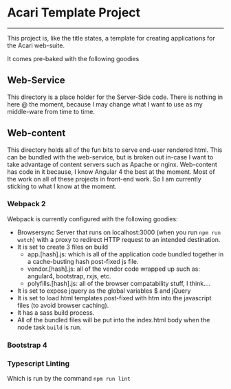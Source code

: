# Acari Template Project

---

This project is, like the title states, a template for creating applications for the Acari web-suite.

It comes pre-baked with the following goodies

## Web-Service

This directory is a place holder for the Server-Side code. 
There is nothing in here @ the moment, because I may change what I want to use as my middle-ware from time to time.


## Web-content

This directory holds all of the fun bits to serve end-user rendered html.
This can be bundled with the web-service, but is broken out in-case I want to take advantage of content servers such as Apache or nginx.
Web-content has code in it because, I know Angular 4 the best at the moment. 
Most of the work on all of these projects in front-end work. So I am currently sticking to what I know at the moment.
  

### Webpack 2

Webpack is currently configured with the following goodies:

- Browsersync Server that runs on localhost:3000 (when you run `npm run watch`) with a proxy to redirect HTTP request to an intended destination.
- It is set to create 3 files on build
    - app.[hash].js: which is all of the application code bundled together in a cache-busting hash post-fixed js file.
    - vendor.[hash].js: all of the vendor code wrapped up such as: angular4, bootstrap, rxjs, etc.
    - polyfills.[hash].js: all of the browser compatability stuff, I think....
- It is set to expose jquery as the global variables $ and jQuery
- It is set to load html templates post-fixed with htm into the javascript files (to avoid browser caching).
- It has a sass build process.
- All of the bundled files will be put into the index.html body when the node task `build` is run.

### Bootstrap 4

### Typescript Linting
Which is run by the command `npm run lint`

